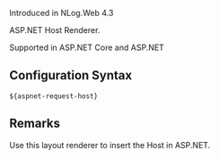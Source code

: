 Introduced in NLog.Web 4.3

ASP.NET Host Renderer. 

Supported in ASP.NET Core and ASP.NET

## Configuration Syntax
```
${aspnet-request-host}
```

## Remarks
Use this layout renderer to insert the Host in ASP.NET.
